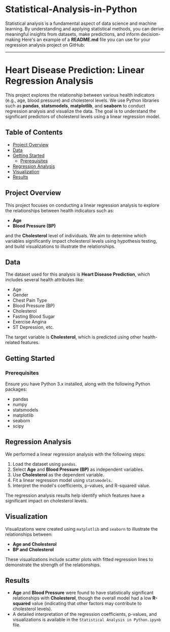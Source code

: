 # Statistical-Analysis-in-Python
Statistical analysis is a fundamental aspect of data science and machine learning. By understanding and applying statistical methods, you can derive meaningful insights from datasets, make predictions, and inform decision-making
Here's an example of a **README.md** file you can use for your regression analysis project on GitHub:

---

# Heart Disease Prediction: Linear Regression Analysis

This project explores the relationship between various health indicators (e.g., age, blood pressure) and cholesterol levels. We use Python libraries such as **pandas**, **statsmodels**, **matplotlib**, and **seaborn** to conduct regression analysis and visualize the data. The goal is to understand the significant predictors of cholesterol levels using a linear regression model.

## Table of Contents

- [Project Overview](#project-overview)
- [Data](#data)
- [Getting Started](#getting-started)
  - [Prerequisites](#prerequisites)
- [Regression Analysis](#regression-analysis)
- [Visualization](#visualization)
- [Results](#results)

## Project Overview

This project focuses on conducting a linear regression analysis to explore the relationships between health indicators such as:
- **Age**
- **Blood Pressure (BP)**

and the **Cholesterol** level of individuals. We aim to determine which variables significantly impact cholesterol levels using hypothesis testing, and build visualizations to illustrate the relationships.

## Data

The dataset used for this analysis is **Heart Disease Prediction**, which includes several health attributes like:
- Age
- Gender
- Chest Pain Type
- Blood Pressure (BP)
- Cholesterol
- Fasting Blood Sugar
- Exercise Angina
- ST Depression, etc.

The target variable is **Cholesterol**, which is predicted using other health-related features.

## Getting Started

### Prerequisites

Ensure you have Python 3.x installed, along with the following Python packages:

- pandas
- numpy
- statsmodels
- matplotlib
- seaborn
- scipy

## Regression Analysis

We performed a linear regression analysis with the following steps:

1. Load the dataset using `pandas`.
2. Select **Age** and **Blood Pressure (BP)** as independent variables.
3. Use **Cholesterol** as the dependent variable.
4. Fit a linear regression model using `statsmodels`.
5. Interpret the model's coefficients, p-values, and R-squared value.

The regression analysis results help identify which features have a significant impact on cholesterol levels.

## Visualization

Visualizations were created using `matplotlib` and `seaborn` to illustrate the relationships between:
- **Age and Cholesterol**
- **BP and Cholesterol**

These visualizations include scatter plots with fitted regression lines to demonstrate the strength of the relationships.

## Results

- **Age** and **Blood Pressure** were found to have statistically significant relationships with **Cholesterol**, though the overall model had a low **R-squared** value (indicating that other factors may contribute to cholesterol levels).
- A detailed interpretation of the regression coefficients, p-values, and visualizations is available in the `Statistical Analysis in Python.ipynb` file.
